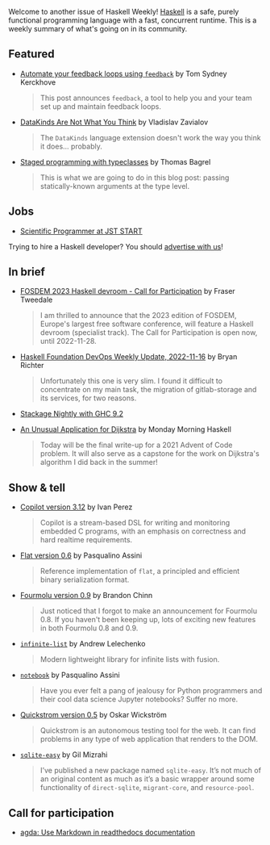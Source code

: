 Welcome to another issue of Haskell Weekly!
[Haskell](https://www.haskell.org) is a safe, purely functional programming language with a fast, concurrent runtime.
This is a weekly summary of what's going on in its community.

## Featured

- [Automate your feedback loops using `feedback`](https://cs-syd.eu/posts/2022-11-14-automate-your-feedback-loops-using-feedback) by Tom Sydney Kerckhove
  > This post announces `feedback`, a tool to help you and your team set up and maintain feedback loops.

- [DataKinds Are Not What You Think](https://serokell.io/blog/datakinds-are-not-what-you-think) by Vladislav Zavialov
  > The `DataKinds` language extension doesn't work the way you think it does... probably.

- [Staged programming with typeclasses](https://www.tweag.io/blog/2022-11-15-unrolling-with-typeclasses/) by Thomas Bagrel
  > This is what we are going to do in this blog post: passing statically-known arguments at the type level.

## Jobs

- [Scientific Programmer at JST START](https://group-mmm.org/eratommsd/open-position-for-a-scientific-programmer-towards-a-research-oriented-startup/)

Trying to hire a Haskell developer?
You should [advertise with us](https://haskellweekly.news/advertising.html)!

## In brief

- [FOSDEM 2023 Haskell devroom - Call for Participation](https://discourse.haskell.org/t/fosdem-2023-haskell-devroom-call-for-participation/5310?u=taylorfausak) by Fraser Tweedale
  > I am thrilled to announce that the 2023 edition of FOSDEM, Europe's largest free software conference, will feature a Haskell devroom (specialist track). The Call for Participation is open now, until 2022-11-28.

- [Haskell Foundation DevOps Weekly Update, 2022-11-16](https://discourse.haskell.org/t/haskell-foundation-devops-weekly-update-2022-11-16/5313?u=taylorfausak) by Bryan Richter
  > Unfortunately this one is very slim. I found it difficult to concentrate on my main task, the migration of gitlab-storage and its services, for two reasons.

- [Stackage Nightly with GHC 9.2](https://www.stackage.org/nightly-2022-11-14)

- [An Unusual Application for Dijkstra](https://mmhaskell.com/blog/2022/11/14/an-unusual-application-for-dijkstra) by Monday Morning Haskell
  > Today will be the final write-up for a 2021 Advent of Code problem. It will also serve as a capstone for the work on Dijkstra's algorithm I did back in the summer!

## Show & tell

- [Copilot version 3.12](https://np.reddit.com/r/haskell/comments/yv91dw/ann_copilot_312/) by Ivan Perez
  > Copilot is a stream-based DSL for writing and monitoring embedded C programs, with an emphasis on correctness and hard realtime requirements.

- [Flat version 0.6](https://np.reddit.com/r/haskell/comments/ywvtfw/version_06_of_flat_a_principled_portable_and/) by Pasqualino Assini
  > Reference implementation of `flat`, a principled and efficient binary serialization format.

- [Fourmolu version 0.9](https://np.reddit.com/r/haskell/comments/yrtufb/ann_fourmolu_09/) by Brandon Chinn
  > Just noticed that I forgot to make an announcement for Fourmolu 0.8. If you haven't been keeping up, lots of exciting new features in both Fourmolu 0.8 and 0.9.

- [`infinite-list`](https://np.reddit.com/r/haskell/comments/ytl3d3/infinite_lists/) by Andrew Lelechenko
  > Modern lightweight library for infinite lists with fusion.

- [`notebook`](https://np.reddit.com/r/haskell/comments/yw9l45/transform_your_old_and_tired_haskell_source_files/) by Pasqualino Assini
  > Have you ever felt a pang of jealousy for Python programmers and their cool data science Jupyter notebooks? Suffer no more.

- [Quickstrom version 0.5](https://docs.quickstrom.io/en/0.5.0/) by Oskar Wickström
  > Quickstrom is an autonomous testing tool for the web. It can find problems in any type of web application that renders to the DOM.

- [`sqlite-easy`](https://discourse.haskell.org/t/sqlite-easy-a-primitive-yet-easy-to-use-sqlite-library/5315?u=taylorfausak) by Gil Mizrahi
  > I’ve published a new package named `sqlite-easy`. It’s not much of an original content as much as it’s a basic wrapper around some functionality of `direct-sqlite`, `migrant-core`, and `resource-pool`.

## Call for participation

- [agda: Use Markdown in readthedocs documentation](https://github.com/agda/agda/issues/6330)
